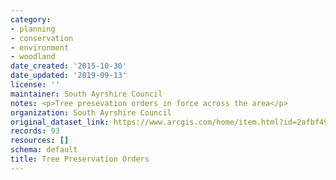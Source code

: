 ```yaml
---
category:
- planning
- conservation
- environment
- woodland
date_created: '2015-10-30'
date_updated: '2019-09-13'
license: ''
maintainer: South Ayrshire Council
notes: <p>Tree presevation orders in force across the area</p>
organization: South Ayrshire Council
original_dataset_link: https://www.arcgis.com/home/item.html?id=2afbf49fd8514e8aa67fa6a6eceeaf86
records: 93
resources: []
schema: default
title: Tree Preservation Orders
---
```


